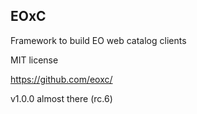 ##  EOxC

Framework to build EO web catalog clients

MIT license

https://github.com/eoxc/

v1.0.0 almost there (rc.6)
